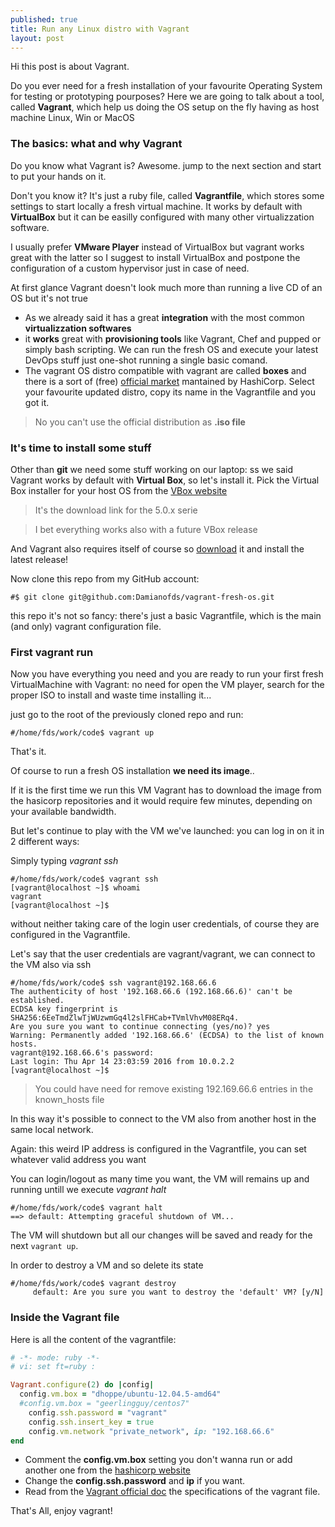 ```yaml
---
published: true
title: Run any Linux distro with Vagrant
layout: post
---
```

Hi this post is about Vagrant. 

Do you ever need for a fresh installation of your favourite Operating System for testing or prototyping pourposes? Here we are going to talk about a tool, called **Vagrant**, which help us doing the OS setup on the fly having as host machine Linux, Win or MacOS

### The basics: what and why Vagrant

Do you know what Vagrant is? 
Awesome. jump to the next section and start to put your hands on it.

Don't you know it? 
It's just a ruby file, called **Vagrantfile**, which stores some settings to start locally a fresh virtual machine. It works by default with **VirtualBox** but it can be easilly configured with many other virtualizzation software.

I usually prefer **VMware Player** instead of VirtualBox but vagrant works great with the latter so I suggest to install VirtualBox and postpone the configuration of a custom hypervisor just in case of need.

At first glance Vagrant doesn't look much more than running a live CD of an OS but it's not true

* As we already said it has a great **integration** with the most common **virtualizzation softwares**
* it **works** great with **provisioning tools** like Vagrant, Chef and pupped or simply bash scripting. We can run the fresh OS and execute your latest DevOps stuff just one-shot running a single basic comand.
* The vagrant OS distro compatible with vagrant are called **boxes** and there is a sort of (free) [official market](https://atlas.hashicorp.com/boxes/search) mantained by HashiCorp. Select your favourite updated distro, copy its name in the Vagrantfile and you got it.

> No you can't use the official distribution as **.iso file**

### It's time to install some stuff

Other than **git** we need some stuff working on our laptop:
ss we said Vagrant works by default with **Virtual Box**, so let's install it. 
Pick the Virtual Box installer for your host OS from the [VBox website](https://www.virtualbox.org/wiki/Download_Old_Builds_5_0)
 
> It's the download link for the 5.0.x serie

>I bet everything works also with a future VBox release

And Vagrant also requires itself of course so [download](https://www.vagrantup.com/downloads.html) it and install the latest release!

Now clone this repo from my GitHub account:

~~~~~~~~~~~~~~~~
#$ git clone git@github.com:Damianofds/vagrant-fresh-os.git
~~~~~~~~~~~~~~~~~~~~~~~~

this repo it's not so fancy: there's just a basic Vagrantfile, which is the main (and only) vagrant configuration file.

### First vagrant run

Now you have everything you need and you are ready to run your first fresh VirtualMachine with Vagrant: no need for open the VM player, search for the proper ISO to install and waste time installing it...

just go to the root of the previously cloned repo and run:

~~~~~~~~~~~~~~~~
#/home/fds/work/code$ vagrant up
~~~~~~~~~~~~~~~~~~~~~~~~

That's it.

Of course to run a fresh OS installation **we need its image**.. 

If it is the first time we run this VM Vagrant has to download the image from the hasicorp repositories and it would require few minutes, depending on your available bandwidth.

But let's continue to play with the VM we've launched: you can log in on it in 2 different ways:

Simply typing *vagrant ssh*

~~~~~~~~~~~~~~~~
#/home/fds/work/code$ vagrant ssh
[vagrant@localhost ~]$ whoami
vagrant
[vagrant@localhost ~]$
~~~~~~~~~~~~~~~~~~~~~~~~

without neither taking care of the login user credentials, of course they are configured in the Vagrantfile. 

Let's say that the user credentials are vagrant/vagrant, we can connect to the VM also via ssh
~~~~~~~~~~~~~~~~
#/home/fds/work/code$ ssh vagrant@192.168.66.6
The authenticity of host '192.168.66.6 (192.168.66.6)' can't be established.
ECDSA key fingerprint is SHA256:6EeTmdZlwTjWUzwmGq4l2slFHCab+TVmlVhvM08ERq4.
Are you sure you want to continue connecting (yes/no)? yes
Warning: Permanently added '192.168.66.6' (ECDSA) to the list of known hosts.
vagrant@192.168.66.6's password:
Last login: Thu Apr 14 23:03:59 2016 from 10.0.2.2
[vagrant@localhost ~]$
~~~~~~~~~~~~~~~~~~~~~~~~

> You could have need for remove existing 192.169.66.6 entries  in the known_hosts file

In this way it's possible to connect to the VM also from another host in the same local network.

Again: this weird IP address is configured in the Vagrantfile, you can set whatever valid address you want

You can login/logout as many time you want, the VM will remains up and running untill we execute *vagrant halt*

~~~~~~~~~~~~~~
#/home/fds/work/code$ vagrant halt
==> default: Attempting graceful shutdown of VM...
~~~~~~~~~~~~~~~~~~~

The VM will shutdown but all our changes will be saved and ready for the next `vagrant up`.

In order to destroy a VM and so delete its state

~~~~~~~~~~~~~~
#/home/fds/work/code$ vagrant destroy
     default: Are you sure you want to destroy the 'default' VM? [y/N]

~~~~~~~~~~~~~~~~~~~


### Inside the Vagrant file

Here is all the content of the vagrantfile:

~~~~~~~~~~~~~~~~~ruby
# -*- mode: ruby -*-
# vi: set ft=ruby :

Vagrant.configure(2) do |config|
  config.vm.box = "dhoppe/ubuntu-12.04.5-amd64"
  #config.vm.box = "geerlingguy/centos7"
    config.ssh.password = "vagrant"
    config.ssh.insert_key = true
    config.vm.network "private_network", ip: "192.168.66.6"
end
~~~~~~~~~~~~~~~~~~~~~~~~~~~

* Comment the **config.vm.box** setting you don't wanna run or add another one from the [hashicorp website](https://www.virtualbox.org/wiki/Download_Old_Builds_5_0)
* Change the **config.ssh.password** and **ip** if you want. 
* Read from the [Vagrant official doc](https://www.vagrantup.com/docs/vagrantfile/) the specifications of the vagrant file.


That's All, enjoy vagrant!